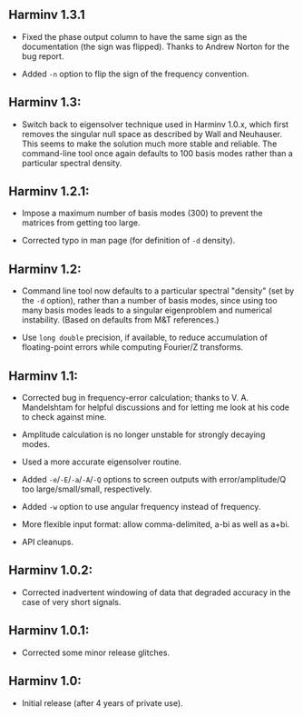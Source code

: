 ## Harminv 1.3.1

* Fixed the phase output column to have the same sign as the documentation
  (the sign was flipped).  Thanks to Andrew Norton for the bug report.

* Added `-n` option to flip the sign of the frequency convention.

## Harminv 1.3:

* Switch back to eigensolver technique used in Harminv 1.0.x, which first
  removes the singular null space as described by Wall and Neuhauser.
  This seems to make the solution much more stable and reliable.  The
  command-line tool once again defaults to 100 basis modes rather than
  a particular spectral density.

## Harminv 1.2.1:

* Impose a maximum number of basis modes (300) to prevent the matrices
  from getting too large.

* Corrected typo in man page (for definition of `-d` density).

## Harminv 1.2:

* Command line tool now defaults to a particular spectral "density"
  (set by the `-d` option), rather than a number of basis modes,
  since using too many basis modes leads to a singular eigenproblem
  and numerical instability.  (Based on defaults from M&T references.)

* Use `long double` precision, if available, to reduce accumulation
  of floating-point errors while computing Fourier/Z transforms.

## Harminv 1.1:

* Corrected bug in frequency-error calculation; thanks to V. A.
  Mandelshtam for helpful discussions and for letting me look
  at his code to check against mine.

* Amplitude calculation is no longer unstable for strongly decaying modes.

* Used a more accurate eigensolver routine.

* Added `-e`/`-E`/`-a`/`-A`/`-Q` options to screen outputs with
  error/amplitude/Q too large/small/small, respectively.

* Added `-w` option to use angular frequency instead of frequency.

* More flexible input format: allow comma-delimited, a-bi as well as a+bi.

* API cleanups.

## Harminv 1.0.2:

* Corrected inadvertent windowing of data that degraded accuracy
  in the case of very short signals.

## Harminv 1.0.1:

* Corrected some minor release glitches.

## Harminv 1.0:

* Initial release (after 4 years of private use).
